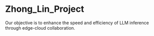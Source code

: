 # Zhong_Lin_Project
Our objective is to enhance the speed and efficiency of LLM inference through edge-cloud collaboration.

